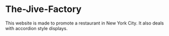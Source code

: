 # The-Jive-Factory
This website is made to promote a restaurant in New York City. It also deals with accordion style displays.
